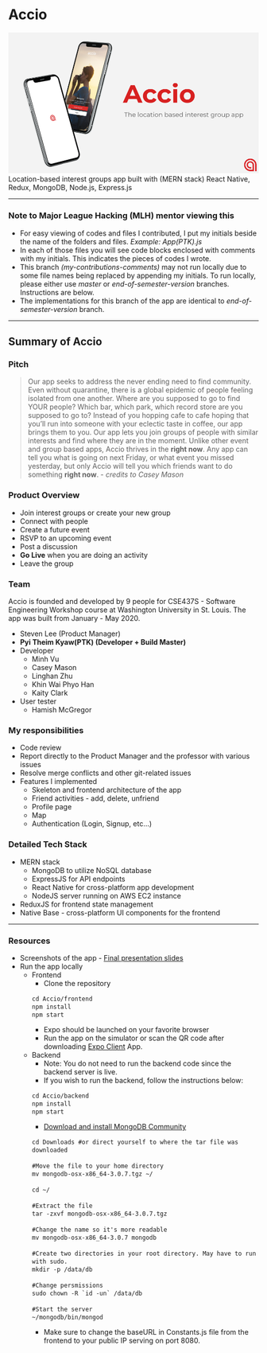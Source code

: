 # Accio
<img src='./frontend/assets/Accio_Final_Presentation.png' />
Location-based interest groups app built with (MERN stack) React Native, Redux, MongoDB, Node.js, Express.js

---

### Note to Major League Hacking (MLH) mentor viewing this
* For easy viewing of codes and files I contributed, I put my initials beside the name of the folders and files. <em>Example: App(PTK).js</em>
* In each of those files you will see code blocks enclosed with comments with my initials. This indicates the pieces of codes I wrote.
* This branch <em>(my-contributions-comments)</em> may not run locally due to some file names being replaced by appending my initials. To run locally, please either use <em>master</em> or <em>end-of-semester-version</em> branches. Instructions are below.
* The implementations for this branch of the app are identical to <em>end-of-semester-version</em> branch.

---

## Summary of Accio

### Pitch
> Our app seeks to address the never ending need to find community. Even without quarantine, there is a global epidemic of people feeling isolated from one another. Where are you supposed to go to find YOUR people? Which bar, which park, which record store are you supposed to go to? Instead of you hopping cafe to cafe hoping that you’ll run into someone with your eclectic taste in coffee, our app brings them to you. Our app lets you join groups of people with similar interests and find where they are in the moment. Unlike other event and group based apps, Accio thrives in the <strong>right now</strong>. Any app can tell you what is going on next Friday, or what event you missed yesterday, but only Accio will tell you which friends want to do something <strong>right now</strong>. - <em>credits to Casey Mason</em>

### Product Overview
* Join interest groups or create your new group
* Connect with people 
* Create a future event 
* RSVP to an upcoming event
* Post a discussion 
* <strong>Go Live</strong> when you are doing an activity 
* Leave the group


### Team
 Accio is founded and developed by 9 people for CSE437S - Software Engineering Workshop course at Washington University in St. Louis. The app was built from January - May 2020.
* Steven Lee (Product Manager)
* **Pyi Theim Kyaw(PTK) (Developer + Build Master)** 
* Developer
  - Minh Vu
  - Casey Mason
  - Linghan Zhu
  - Khin Wai Phyo Han
  - Kaity Clark
* User tester
  - Hamish McGregor

### My responsibilities
* Code review
* Report directly to the Product Manager and the professor with various issues
* Resolve merge conflicts and other git-related issues
* Features I implemented
  - Skeleton and frontend architecture of the app
  - Friend activities - add, delete, unfriend
  - Profile page
  - Map
  - Authentication (Login, Signup, etc...)

### Detailed Tech Stack
* MERN stack
  - MongoDB to utilize NoSQL database
  - ExpressJS for API endpoints
  - React Native for cross-platform app development
  - NodeJS server running on AWS EC2 instance
* ReduxJS for frontend state management
* Native Base - cross-platform UI components for the frontend

---
### Resources
* Screenshots of the app - [Final presentation slides](https://docs.google.com/presentation/d/1xH85xuupOnM_y-9ROJqRBbR5FuDyiuowwnDrFzF5Mmw/edit?usp=sharing)
* Run the app locally
  - Frontend
    - Clone the repository
    ```
    cd Accio/frontend
    npm install
    npm start
    ```
    - Expo should be launched on your favorite browser
    - Run the app on the simulator or scan the QR code after downloading [Expo Client](https://apps.apple.com/us/app/expo-client/id982107779) App.
  - Backend
    - Note: You do not need to run the backend code since the backend server is live.
    - If you wish to run the backend, follow the instructions below:
    ```
    cd Accio/backend
    npm install
    npm start
    ```
    - [Download and install MongoDB Community](https://www.mongodb.com/download-center/community)
    ```
    cd Downloads #or direct yourself to where the tar file was downloaded

    #Move the file to your home directory
    mv mongodb-osx-x86_64-3.0.7.tgz ~/ 

    cd ~/

    #Extract the file
    tar -zxvf mongodb-osx-x86_64-3.0.7.tgz 

    #Change the name so it's more readable
    mv mongodb-osx-x86_64-3.0.7 mongodb 

    #Create two directories in your root directory. May have to run with sudo.
    mkdir -p /data/db 

    #Change persmissions
    sudo chown -R `id -un` /data/db  

    #Start the server
    ~/mongodb/bin/mongod 
    ```
    - Make sure to change the baseURL in Constants.js file from the frontend to your public IP serving on port 8080.







